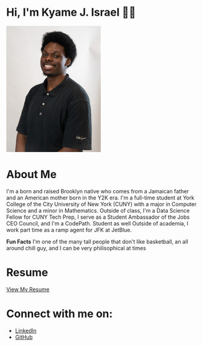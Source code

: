 # Hi, I'm Kyame J. Israel 👋🏾

<img src="/assets/Kyame_Israel_WS.jpg" alt="Profile Picture" width="250"/>

# About Me
I'm a born and raised Brooklyn native who comes from a Jamaican father and an American mother born in the Y2K era.
I'm a full-time student at York College of the City University of New York (CUNY) with a major in Computer Science and a minor in Mathematics.
Outside of class, I'm a Data Science Fellow for CUNY Tech Prep, I serve as a Student Ambassador of the Jobs CEO Council, and I'm a CodePath. Student as well
Outside of academia, I work part time as a ramp agent for JFK at JetBlue.

**Fun Facts** I'm one of the many tall people that don't like basketball, an all around chill guy, and I can be very philisophical at times

# Resume
[View My Resume](Kyame_Israel_SWE_Resume.pdf)

# Connect with me on:
- [LinkedIn](https://www.linkedin.com/in/kyameisrael/)
- [GitHub](https://github.com/yeokj)




